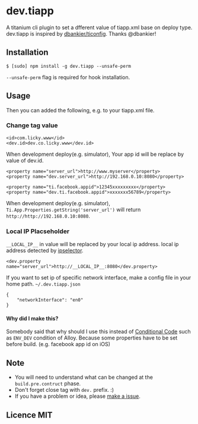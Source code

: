 # dev.tiapp

A titanium cli plugin to set a dfferent value of tiapp.xml base on deploy type.  
dev.tiapp is inspired by [dbankier/ticonfig](https://github.com/dbankier/ticonfig). Thanks @dbankier!

## Installation

~~~
$ [sudo] npm install -g dev.tiapp --unsafe-perm
~~~
`--unsafe-perm` flag is required for hook installation.

## Usage

Then you can added the following, e.g. to your tiapp.xml file.

### Change tag value
~~~
<id>com.licky.www</id>
<dev.id>dev.co.licky.www</dev.id>
~~~
When development deploy(e.g. simulator), Your app id will be replace by value of dev.id.

~~~  
<property name="server_url">http://www.myserver</property>
<property name="dev.server_url">http://192.168.0.10:8080</property>

<property name="ti.facebook.appid">12345xxxxxxxxx</property>
<property name="dev.ti.facebook.appid">xxxxxxx56789</property>
~~~
When development deploy(e.g. simulator), `Ti.App.Properties.getString('server_url')` will return `http://http://192.168.0.10:8080`.  

### Local IP Placseholder
`__LOCAL_IP__` in value will be replaced by your local ip address. local ip address detected by [ipselector](https://www.npmjs.org/package/ipselector).

~~~
<dev.property name="server_url">http://__LOCAL_IP__:8080</dev.property>
~~~

If you want to set ip of specific network interface, make a config file in your home path.
`~/.dev.tiapp.json`
~~~
{
    "networkInterface": "en0"
}
~~~

#### Why did I make this?
Somebody said that why should I use this instead of [Conditional Code](http://docs.appcelerator.com/titanium/3.0/#!/guide/Alloy_Controllers-section-34636384_AlloyControllers-ConditionalCode) such as `ENV_DEV` condition of Alloy.
Because some properties have to be set before build. (e.g. facebook app id on iOS)

## Note
- You will need to understand what can be changed at the `build.pre.contruct` phase.
- Don't forget close tag with `dev.` prefix. :)
- If you have a problem or idea, please [make a issue](https://github.com/yomybaby/dev.tiapp/issues).

## Licence MIT
